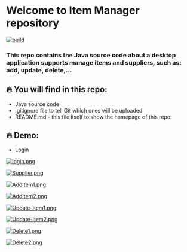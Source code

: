 # Welcome to Item Manager repository
[![build](https://github.com/trucntt178/ItemManager/actions/workflows/main.yml/badge.svg)](https://github.com/trucntt178/ItemManager/actions/workflows/main.yml)

### This repo contains the Java source code about a desktop application supports manage items and suppliers, such as: add, update, delete,...

## :fire: You will find in this repo:
* Java source code
* .gitignore file to tell Git which ones will be uploaded
* README.md - this file itself to show the homepage of this repo

## :fire: Demo:
* Login

[![login.png](https://i.postimg.cc/9fgrHcvd/login.png)](https://postimg.cc/B8DqxfZb)

[![Supplier.png](https://i.postimg.cc/MKyLPD4w/Supplier.png)](https://postimg.cc/rKwgzSMZ)

[![AddItem1.png](https://i.postimg.cc/j2yM1xMc/AddItem1.png)](https://postimg.cc/1V50nQhV)

[![AddItem2.png](https://i.postimg.cc/L6ByBsY6/AddItem2.png)](https://postimg.cc/N5F7QBkW)

[![Update-Item1.png](https://i.postimg.cc/RZZT7LxX/Update-Item1.png)](https://postimg.cc/4mjtZtd9)

[![Update-Item2.png](https://i.postimg.cc/pr0mR8cL/Update-Item2.png)](https://postimg.cc/XBCjgZ0R)

[![Delete1.png](https://i.postimg.cc/pdZxwv62/Delete1.png)](https://postimg.cc/mct09v4q)

[![Delete2.png](https://i.postimg.cc/6Q3txgJn/Delete2.png)](https://postimg.cc/9DvvGxfQ)
